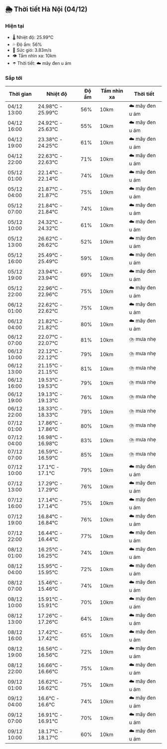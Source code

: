 ## 🌦️ Thời tiết Hà Nội (04/12)

### Hiện tại

- 🌡️ Nhiệt độ: 25.99℃
- 💦 Độ ẩm: 56%
- 💨 Sức gió: 3.83m/s
- 👁️ Tầm nhìn xa: 10km
- ☂️ Thời tiết: ☁️ mây đen u ám

### Sắp tới

| Thời gian | Nhiệt độ | Độ ẩm | Tầm nhìn xa | Thời tiết |
| --- | --- | --- | --- | --- |
| 04/12 13:00 | 24.98℃ - 25.99℃ | 56% | 10km | ☁️ mây đen u ám |
| 04/12 16:00 | 24.92℃ - 25.63℃ | 55% | 10km | ☁️ mây đen u ám |
| 04/12 19:00 | 23.38℃ - 24.25℃ | 61% | 10km | ☁️ mây đen u ám |
| 04/12 22:00 | 22.63℃ - 22.63℃ | 71% | 10km | ☁️ mây đen u ám |
| 05/12 01:00 | 22.14℃ - 22.14℃ | 74% | 10km | ☁️ mây đen u ám |
| 05/12 04:00 | 21.87℃ - 21.87℃ | 75% | 10km | ☁️ mây đen u ám |
| 05/12 07:00 | 21.84℃ - 21.84℃ | 74% | 10km | ☁️ mây đen u ám |
| 05/12 10:00 | 24.32℃ - 24.32℃ | 61% | 10km | ☁️ mây đen u ám |
| 05/12 13:00 | 26.62℃ - 26.62℃ | 52% | 10km | ☁️ mây đen u ám |
| 05/12 16:00 | 25.49℃ - 25.49℃ | 59% | 10km | ☁️ mây đen u ám |
| 05/12 19:00 | 23.94℃ - 23.94℃ | 69% | 10km | ☁️ mây đen u ám |
| 05/12 22:00 | 22.96℃ - 22.96℃ | 75% | 10km | ☁️ mây đen u ám |
| 06/12 01:00 | 22.62℃ - 22.62℃ | 75% | 10km | ☁️ mây đen u ám |
| 06/12 04:00 | 21.82℃ - 21.82℃ | 80% | 10km | ☁️ mây đen u ám |
| 06/12 07:00 | 22.07℃ - 22.07℃ | 81% | 10km | ⛈️ mưa nhẹ |
| 06/12 10:00 | 22.12℃ - 22.12℃ | 79% | 10km | ⛈️ mưa nhẹ |
| 06/12 13:00 | 21.15℃ - 21.15℃ | 81% | 10km | ⛈️ mưa nhẹ |
| 06/12 16:00 | 19.53℃ - 19.53℃ | 79% | 10km | ⛈️ mưa nhẹ |
| 06/12 19:00 | 19.13℃ - 19.13℃ | 76% | 10km | ⛈️ mưa nhẹ |
| 06/12 22:00 | 18.33℃ - 18.33℃ | 79% | 10km | ⛈️ mưa nhẹ |
| 07/12 01:00 | 17.86℃ - 17.86℃ | 80% | 10km | ⛈️ mưa nhẹ |
| 07/12 04:00 | 16.98℃ - 16.98℃ | 83% | 10km | ⛈️ mưa nhẹ |
| 07/12 07:00 | 16.59℃ - 16.59℃ | 85% | 10km | ⛈️ mưa nhẹ |
| 07/12 10:00 | 17.1℃ - 17.1℃ | 79% | 10km | ☁️ mây đen u ám |
| 07/12 13:00 | 17.29℃ - 17.29℃ | 76% | 10km | ☁️ mây đen u ám |
| 07/12 16:00 | 17.14℃ - 17.14℃ | 75% | 10km | ☁️ mây đen u ám |
| 07/12 19:00 | 16.84℃ - 16.84℃ | 76% | 10km | ☁️ mây đen u ám |
| 07/12 22:00 | 16.44℃ - 16.44℃ | 77% | 10km | ☁️ mây đen u ám |
| 08/12 01:00 | 16.25℃ - 16.25℃ | 74% | 10km | ☁️ mây đen u ám |
| 08/12 04:00 | 15.95℃ - 15.95℃ | 72% | 10km | ☁️ mây đen u ám |
| 08/12 07:00 | 15.46℃ - 15.46℃ | 74% | 10km | ☁️ mây đen u ám |
| 08/12 10:00 | 15.91℃ - 15.91℃ | 70% | 10km | ☁️ mây đen u ám |
| 08/12 13:00 | 17.26℃ - 17.26℃ | 64% | 10km | ☁️ mây đen u ám |
| 08/12 16:00 | 17.42℃ - 17.42℃ | 65% | 10km | ☁️ mây đen u ám |
| 08/12 19:00 | 16.56℃ - 16.56℃ | 72% | 10km | ☁️ mây đen u ám |
| 08/12 22:00 | 16.66℃ - 16.66℃ | 75% | 10km | ☁️ mây đen u ám |
| 09/12 01:00 | 16.62℃ - 16.62℃ | 75% | 10km | ☁️ mây đen u ám |
| 09/12 04:00 | 16.6℃ - 16.6℃ | 74% | 10km | ☁️ mây đen u ám |
| 09/12 07:00 | 16.91℃ - 16.91℃ | 70% | 10km | ☁️ mây đen u ám |
| 09/12 10:00 | 18.17℃ - 18.17℃ | 60% | 10km | ☁️ mây đen u ám |
